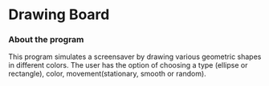 # Drawing Board
### About the program
This program simulates a screensaver by drawing various geometric shapes in different colors. The user has the option of choosing a type (ellipse or rectangle), color, movement(stationary, smooth or random).